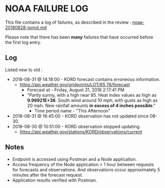 # NOAA FAILURE LOG

This file contains a log of failures, as described in the review : [noaa-20180828-jxmot.md](noaa-20180828-jxmot.md)

Please note that there has been **many** failures that have occurred before the first log entry.

## Log

Listed new to old : 

* 2018-08-31 @ 14:18:00 - KORD forecast contains erroneous information.
    * https://api.weather.gov/gridpoints/LOT/65,76/forecast
        * Forecast at - Friday, August 31, 2018 2:17:41 PM
        * "Partly sunny, with a high near 85. Heat index values as high as **9.96921E+36**. South wind around 10 mph, with gusts as high as 20 mph. New rainfall amounts **in excess of 4 inches possible**."
            * Time period name -  "This Afternoon"
* 2018-08-31 @ 16:45:00 - KORD observation has not updated since 08-30.
* 2018-08-30 @ 10:51:00 - KORD observation stopped updating.
    *  https://api.weather.gov/stations/KORD/observations/current
    

## Notes

* Endpoint is accessed using Postman and a Node application.
* Access frequency of the Node application > 1 hour between requests for forecasts and observations. And observations occur approximately 5 minutes after the forecast request.
* Application results verified with Postman.


